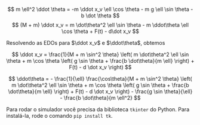 $$ m \ell^2 \ddot \theta = -m \ddot x_v \ell \cos \theta - m g \ell \sin \theta - b \dot \theta $$
$$ (M + m) \ddot x_v = m \dot\theta^2 \ell \sin \theta - m \ddot\theta \ell \cos \theta + F(t) - d\dot x_v $$

Resolvendo as EDOs para $\ddot x_v$ e $\ddot\theta$, obtemos

$$ \ddot x_v = \frac{1}{M + m \sin^2 \theta} \left( m \dot\theta^2 \ell \sin \theta + m \cos \theta \left( g \sin \theta + \frac{b \dot\theta}{m \ell} \right) + F(t) - d \dot x_v \right) $$

$$ \ddot\theta = - \frac{1}{\ell} \frac{\cos\theta}{M + m \sin^2 \theta} \left( m \dot\theta^2 \ell \sin \theta + m \cos \theta \left( g \sin \theta + \frac{b \dot\theta}{m \ell} \right) + F(t) - d \dot x_v \right) - \frac{g \sin \theta}{\ell} - \frac{b \dot\theta}{m \ell^2} $$

Para rodar o simulador você precisa da biblioteca `tkinter` do Python.
Para instalá-la, rode o comando `pip install tk`.
